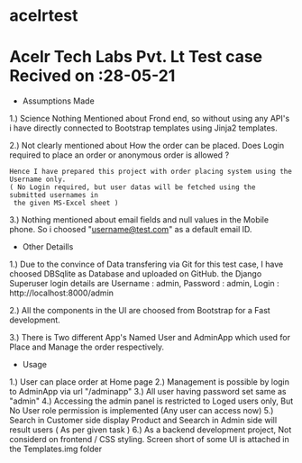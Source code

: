 # acelrtest
# Acelr Tech Labs Pvt. Lt Test case Recived on :28-05-21

* Assumptions Made

1.) Science Nothing Mentioned about Frond end, so without using any API's
    i have directly connected to Bootstrap templates using Jinja2 templates.

2.) Not clearly mentioned about How the order can be placed.
    Does Login required to place an order or anonymous order is allowed ?

    Hence I have prepared this project with order placing system using the Username only.
    ( No Login required, but user datas will be fetched using the submitted usernames in
     the given MS-Excel sheet )

3.) Nothing mentioned about email fields and null values in the Mobile phone.
    So i choosed "username@test.com" as a default email ID.

* Other Detaills

1.) Due to the convince of Data transfering via Git for this test case, I have choosed
    DBSqlite as Database and uploaded on GitHub. the Django Superuser login details are
    Username : admin, Password : admin, Login : http://localhost:8000/admin

2.) All the components in the UI are choosed from Bootstrap for a Fast development.

3.) There is Two different App's Named User and AdminApp which used for Place and Manage
    the order respectively.

* Usage

1.) User can place order at Home page
2.) Management is possible by login to AdminApp via  url "/adminapp"
3.) All user having password set same as "admin"
4.) Accessing the admin panel is restricted to Loged users only, 
    But No User role permission is implemented (Any user can access now)
5.) Search in Customer side display Product and Seearch in Admin side
    will result users ( As per given task )
6.) As a backend development project, Not considerd on frontend / CSS styling.
    Screen short of some UI is attached in the Templates.img folder
